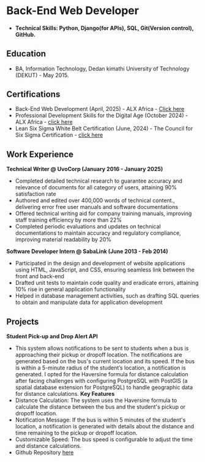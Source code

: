 # Back-End Web Developer

 - #### Technical Skills: Python, Django(for APIs), SQL, Git(Version control), GitHub. 

## Education 
- BA, Information Technology, Dedan kimathi University of Technology (DEKUT) - May 2015.

## Certifications 
- Back-End Web Development (April, 2025) - ALX Africa - [Click here](https://savanna.alxafrica.com/certificates/nSHTzh2pZR)
- Professional Development Skills for the Digital Age (October 2024) - ALX Africa - [click here](https://intranet.alxswe.com/certificates/fCSYxMJrR5)
- Lean Six Sigma White Belt Certification (June, 2024) - The Council for Six Sigma Certification - [click here](https://cmkr.co/pdf/downloads/?certificate_id=61902&sid=91321329&nrg_id=1440777&test_id=2199131&aid=5492777&utype=SD&cert_token=82b66799b2fc05df92957d87196e501b&tprtoken=9XVA)

## Work Experience 
**Technical Writer @ UvoCorp (January 2016 - January 2025)** 
 - Completed detailed technical research to guarantee accuracy and relevance of documents for all category of users, attaining 90% satisfaction rate
 - Authored and edited over 400,000 words of technical content., delivering error free user manuals and software documentations
 - Offered technical writing aid for company training manuals, improving staff training efficiency by more than 22%
 - Completed periodic evaluations and updates on technical documentations to maintain accuracy and regulatory compliance, improving material readability by 20%

**Software Developer Intern @ SabaLink	(June 2013 - Feb 2014)**
- Participated in the design and development of website applications using HTML, JavaScript, and CSS, ensuring seamless link between the front and back-end
- Drafted unit tests to maintain code quality and eradicate errors, attaining 10% rise in general application functionality
- Helped in database management activities, such as drafting SQL queries to obtain and manipulate data for application development

## Projects
**Student Pick-up and Drop Alert API**
 - This system allows notifications to be sent to students when a bus is approaching their pickup or dropoff location. The notifications are generated based on the bus's current location and its speed. If the bus is within a 5-minute radius of the student’s location, a notification is generated. I opted for the Haversine formula for distance calculation after facing challenges with configuring PostgreSQL with PostGIS (a spatial database extension for PostgreSQL) to handle geographic data for distance calculations.
**Key Features**
- Distance Calculation: The system uses the Haversine formula to calculate the distance between the bus and the student's pickup or dropoff location.
- Notification Message: If the bus is within 5 minutes of the student's location, a notification is generated with details about the distance and time remaining to the pickup or dropoff location.
- Customizable Speed: The bus speed is configurable to adjust the time and distance calculations.
- Github Repository [here](https://github.com/eliuz01/ALX_Capstone_Project.git)
